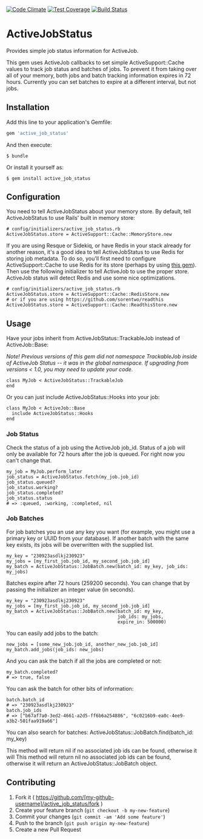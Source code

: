 [![Code Climate](https://codeclimate.com/github/cdale77/active_job_status/badges/gpa.svg)](https://codeclimate.com/github/cdale77/active_job_status)
[![Test Coverage](https://codeclimate.com/github/cdale77/active_job_status/badges/coverage.svg)](https://codeclimate.com/github/cdale77/active_job_status)
[![Build Status](https://travis-ci.org/cdale77/active_job_status.svg?branch=master)](https://travis-ci.org/cdale77/active_job_status)

# ActiveJobStatus

Provides simple job status information for ActiveJob.

This gem uses ActiveJob callbacks to set simple ActiveSupport::Cache
values to track job status
and batches of jobs. To prevent it from taking over all of your memory, both jobs
and batch tracking information expires in 72 hours. Currently you can set
batches to expire at a different interval, but not jobs.

## Installation

Add this line to your application's Gemfile:

```ruby
gem 'active_job_status'
```

And then execute:

    $ bundle

Or install it yourself as:

    $ gem install active_job_status

## Configuration

You need to tell ActiveJobStatus about your memory store. By default, tell
ActiveJobStatus to use Rails' built in memory store:

    # config/initializers/active_job_status.rb
    ActiveJobStatus.store = ActiveSupport::Cache::MemoryStore.new

If you are using Resque or Sidekiq, or have Redis in your stack already for
another reason, it's a good idea to tell ActiveJobStatus to use Redis for
storing job metadata. To do so, you'll first need to configure
ActiveSupport::Cache to use Redis for its store
(perhaps by using [this gem](https://github.com/redis-store/redis-rails)). Then
use the following initializer to tell ActiveJob to use the proper store.
ActiveJob status will detect Redis and use some nice optimizations.

    # config/initializers/active_job_status.rb
    ActiveJobStatus.store = ActiveSupport::Cache::RedisStore.new
    # or if you are using https://github.com/sorentwo/readthis
    ActiveJobStatus.store = ActiveSupport::Cache::ReadthisStore.new

## Usage

Have your jobs inherit from ActiveJobStatus::TrackableJob instead of ActiveJob::Base:

*Note! Previous versions of this gem did not namespace TrackableJob inside of
ActiveJob Status -- it was in the global namespace. If
upgrading from versions < 1.0, you may need to update your code.*

    class MyJob < ActiveJobStatus::TrackableJob
    end

Or you can just include ActiveJobStatus::Hooks into your job:

    class MyJob < ActiveJob::Base
      include ActiveJobStatus::Hooks
    end

### Job Status

Check the status of a job using the ActiveJob job_id. Status of a job will only
be available for 72 hours after the job is queued. For right now you can't
change that.

    my_job = MyJob.perform_later
    job_status = ActiveJobStatus.fetch(my_job.job_id)
    job_status.queued?
    job_status.working?
    job_status.completed?
    job_status.status
    # => :queued, :working, :completed, nil

### Job Batches
For job batches you an use any key you want (for example, you might use a
primary key or UUID from your database). If another batch with the same key
exists, its jobs will be overwritten with the supplied list.

    my_key = "230923asdlkj230923"
    my_jobs = [my_first_job.job_id, my_second_job.job_id]
    my_batch = ActiveJobStatus::JobBatch.new(batch_id: my_key, job_ids: my_jobs)

Batches expire after 72 hours (259200 seconds).
You can change that by passing the initializer an integer value (in seconds).

    my_key = "230923asdlkj230923"
    my_jobs = [my_first_job.job_id, my_second_job.job_id]
    my_batch = ActiveJobStatus::JobBatch.new(batch_id: my_key,
                                             job_ids: my_jobs,
                                             expire_in: 500000)

You can easily add jobs to the batch:

    new_jobs = [some_new_job.job_id, another_new_job.job_id]
    my_batch.add_jobs(job_ids: new_jobs)

And you can ask the batch if all the jobs are completed or not:

    my_batch.completed?
    # => true, false

You can ask the batch for other bits of information:

    batch.batch_id
    # => "230923asdlkj230923"
    batch.job_ids
    # => ["b67af7a0-3ed2-4661-a2d5-ff6b6a254886", "6c0216b9-ea0c-4ee9-a3b2-501faa919a66"]

You can also search for batches:
    ActiveJobStatus::JobBatch.find(batch_id: my_key)

This method will return nil if no associated job ids can be found, otherwise it will
This method will return nil no associated job ids can be found, otherwise it will
return an ActiveJobStatus::JobBatch object.

## Contributing

1. Fork it ( https://github.com/[my-github-username]/active_job_status/fork )
2. Create your feature branch (`git checkout -b my-new-feature`)
3. Commit your changes (`git commit -am 'Add some feature'`)
4. Push to the branch (`git push origin my-new-feature`)
5. Create a new Pull Request
